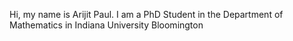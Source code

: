 Hi, my name is Arijit Paul. I am a PhD Student in the Department of Mathematics in Indiana University Bloomington
